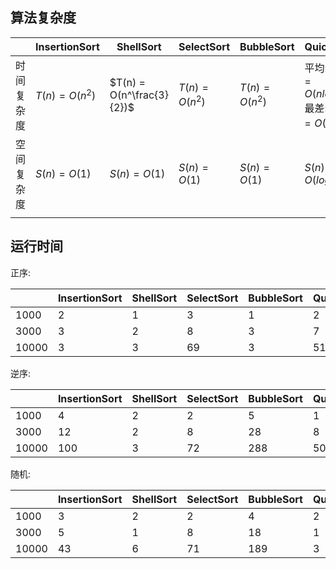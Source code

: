 ## 算法复杂度

|            | InsertionSort   | ShellSort                 | SelectSort      | BubbleSort      | QuickSort                                   | HeapSort          | MergeSort         |
| ---------- | --------------- | ------------------------- | --------------- | --------------- | ------------------------------------------- | ----------------- | ----------------- |
| 时间复杂度 | $T(n) = O(n^2)$ | $T(n) = O(n^\frac{3}{2})$ | $T(n) = O(n^2)$ | $T(n) = O(n^2)$ | 平均:$T(n) = O(nlogn)$ 最差:$T(n) = O(n^2)$ | $T(n) = O(nlogn)$ | $T(n) = O(nlogn)$ |
| 空间复杂度 | $S(n) = O(1)$   | $S(n) = O(1)$             | $S(n) = O(1)$   | $S(n) = O(1)$   | $S(n) = O(logn)$                            | $S(n) = O(1)$     | $S(n) = O(n)$     |
|            |                 |                           |                 |                 |                                             |                   |                   |

## 运行时间

正序:

|       | InsertionSort | ShellSort | SelectSort | BubbleSort | QuickSort | HeapSort | MergeSort |
| ----- | ------------- | --------- | ---------- | ---------- | --------- | -------- | --------- |
| 1000  | 2             | 1         | 3          | 1          | 2         | 1        | 1         |
| 3000  | 3             | 2         | 8          | 3          | 7         | 2        | 2         |
| 10000 | 3             | 3         | 69         | 3          | 51        | 3        | 4         |

逆序:

|       | InsertionSort | ShellSort | SelectSort | BubbleSort | QuickSort | HeapSort | MergeSort |
| ----- | ------------- | --------- | ---------- | ---------- | --------- | -------- | --------- |
| 1000  | 4             | 2         | 2          | 5          | 1         | 1        | 1         |
| 3000  | 12            | 2         | 8          | 28         | 8         | 3        | 2         |
| 10000 | 100           | 3         | 72         | 288        | 50        | 5        | 3         |

随机:

|       | InsertionSort | ShellSort | SelectSort | BubbleSort | QuickSort | HeapSort | MergeSort |
| ----- | ------------- | --------- | ---------- | ---------- | --------- | -------- | --------- |
| 1000  | 3             | 2         | 2          | 4          | 2         | 2        | 2         |
| 3000  | 5             | 1         | 8          | 18         | 1         | 2        | 1         |
| 10000 | 43            | 6         | 71         | 189        | 3         | 2        | 3         |
